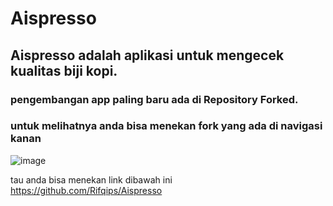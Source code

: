 # Aispresso

## Aispresso adalah aplikasi untuk mengecek kualitas biji kopi.
### pengembangan app paling baru ada di Repository Forked.
### untuk melihatnya anda bisa menekan fork yang ada di navigasi kanan 
![image](https://github.com/davirudo/Aispresso/assets/83311759/67b6a223-0e6e-46d2-9af3-2cf34fbf44a8)

tau anda bisa menekan link dibawah ini
https://github.com/Rifqips/Aispresso
